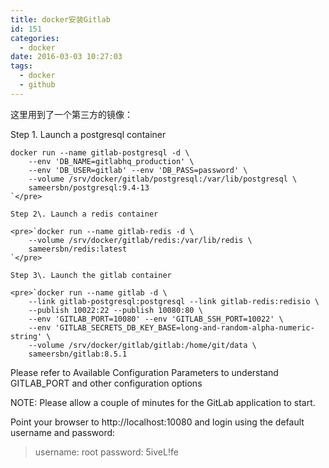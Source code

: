 ```yaml
---
title: docker安装Gitlab
id: 151
categories:
  - docker
date: 2016-03-03 10:27:03
tags:
  - docker
  - github
---
```


这里用到了一个第三方的镜像：

Step 1\. Launch a postgresql container

    docker run --name gitlab-postgresql -d \
        --env 'DB_NAME=gitlabhq_production' \
        --env 'DB_USER=gitlab' --env 'DB_PASS=password' \
        --volume /srv/docker/gitlab/postgresql:/var/lib/postgresql \
        sameersbn/postgresql:9.4-13
    `</pre>

    Step 2\. Launch a redis container

    <pre>`docker run --name gitlab-redis -d \
        --volume /srv/docker/gitlab/redis:/var/lib/redis \
        sameersbn/redis:latest
    `</pre>

    Step 3\. Launch the gitlab container

    <pre>`docker run --name gitlab -d \
        --link gitlab-postgresql:postgresql --link gitlab-redis:redisio \
        --publish 10022:22 --publish 10080:80 \
        --env 'GITLAB_PORT=10080' --env 'GITLAB_SSH_PORT=10022' \
        --env 'GITLAB_SECRETS_DB_KEY_BASE=long-and-random-alpha-numeric-string' \
        --volume /srv/docker/gitlab/gitlab:/home/git/data \
        sameersbn/gitlab:8.5.1

Please refer to Available Configuration Parameters to understand GITLAB_PORT and other configuration options

NOTE: Please allow a couple of minutes for the GitLab application to start.

Point your browser to http://localhost:10080 and login using the default username and password:

> username: root
>   password: 5iveL!fe
